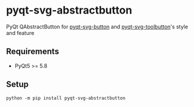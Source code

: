# pyqt-svg-abstractbutton
PyQt QAbstractButton for <a href="https://github.com/yjg30737/pyqt-svg-button.git">pyqt-svg-button</a> and <a href="https://github.com/yjg30737/pyqt-svg-toolbutton.git">pyqt-svg-toolbutton</a>'s style and feature

## Requirements
* PyQt5 >= 5.8

## Setup
`python -m pip install pyqt-svg-abstractbutton`
